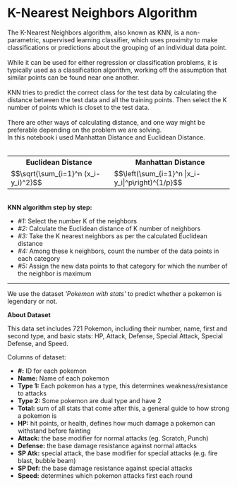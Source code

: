 # K-Nearest Neighbors Algorithm
The K-Nearest Neighbors algorithm, also known as KNN, is a non-parametric, supervised learning classifier, which uses proximity to make classifications or predictions about the grouping of an individual data point.<br><br> 
While it can be used for either regression or classification problems, it is typically used as a classification algorithm, working off the assumption that similar points can be found near one another.<br><br>
KNN tries to predict the correct class for the test data by calculating the distance between the test data and all the training points. Then select the K number of points which is closet to the test data.<br><br>
There are other ways of calculating distance, and one way might be preferable depending on the problem we are solving.<br>
In this notebook i used Manhattan Distance and Euclidean Distance.<br><br>

<table align="center">
<tr>
  <th>Euclidean Distance</th>
  <th>Manhattan Distance</th>
</tr>
<tr>
 <td>
  $$\sqrt{\sum_{i=1}^n (x_i-y_i)^2}$$    
 </td>
 <td>
  $$\left(\sum_{i=1}^n |x_i-y_i|^p\right)^{1/p}$$
 </td>
</tr>
</table>   

<br>**KNN algorithm step by step:**
* *#1:* Select the number K of the neighbors
* *#2:* Calculate the Euclidean distance of K number of neighbors
* *#3:* Take the K nearest neighbors as per the calculated Euclidean distance
* *#4:* Among these k neighbors, count the number of the data points in each category
* *#5:* Assign the new data points to that category for which the number of the neighbor is maximum

<hr>

We use the dataset *'Pokemon with stats'* to predict whether a pokemon is legendary or not.

**About Dataset**

This data set includes 721 Pokemon, including their number, name, first and second type, and basic stats: HP, Attack, Defense, Special Attack, Special Defense, and Speed.

Columns of dataset:
* **#:** ID for each pokemon
* **Name:** Name of each pokemon
* **Type 1:** Each pokemon has a type, this determines weakness/resistance to attacks
* **Type 2:** Some pokemon are dual type and have 2
* **Total:** sum of all stats that come after this, a general guide to how strong a pokemon is
* **HP:** hit points, or health, defines how much damage a pokemon can withstand before fainting
* **Attack:** the base modifier for normal attacks (eg. Scratch, Punch)
* **Defense:** the base damage resistance against normal attacks
* **SP Atk:** special attack, the base modifier for special attacks (e.g. fire blast, bubble beam)
* **SP Def:** the base damage resistance against special attacks
* **Speed:** determines which pokemon attacks first each round
